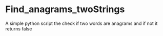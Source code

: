 # Find_anagrams_twoStrings
A simple python script the check if two words are anagrams and if not it returns false
